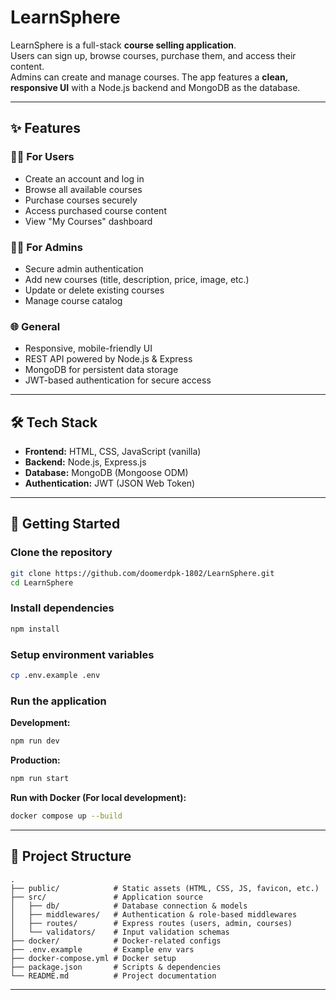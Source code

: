 # LearnSphere

LearnSphere is a full-stack **course selling application**.  
Users can sign up, browse courses, purchase them, and access their content.  
Admins can create and manage courses. The app features a **clean, responsive UI** with a Node.js backend and MongoDB as the database.

---

## ✨ Features

### 👩‍🎓 For Users

- Create an account and log in
- Browse all available courses
- Purchase courses securely
- Access purchased course content
- View "My Courses" dashboard

### 👨‍🏫 For Admins

- Secure admin authentication
- Add new courses (title, description, price, image, etc.)
- Update or delete existing courses
- Manage course catalog

### 🌐 General

- Responsive, mobile-friendly UI
- REST API powered by Node.js & Express
- MongoDB for persistent data storage
- JWT-based authentication for secure access

---

## 🛠️ Tech Stack

- **Frontend:** HTML, CSS, JavaScript (vanilla)
- **Backend:** Node.js, Express.js
- **Database:** MongoDB (Mongoose ODM)
- **Authentication:** JWT (JSON Web Token)

---

## 🚀 Getting Started

### Clone the repository

```bash
git clone https://github.com/doomerdpk-1802/LearnSphere.git
cd LearnSphere
```

### Install dependencies

```bash
npm install
```

### Setup environment variables

```bash
cp .env.example .env
```

### Run the application

**Development:**

```bash
npm run dev
```

**Production:**

```bash
npm run start
```

**Run with Docker (For local development):**

```bash
docker compose up --build
```

---

## 📁 Project Structure

```
.
├── public/            # Static assets (HTML, CSS, JS, favicon, etc.)
├── src/               # Application source
│   ├── db/            # Database connection & models
│   ├── middlewares/   # Authentication & role-based middlewares
│   ├── routes/        # Express routes (users, admin, courses)
│   └── validators/    # Input validation schemas
├── docker/            # Docker-related configs
├── .env.example       # Example env vars
├── docker-compose.yml # Docker setup
├── package.json       # Scripts & dependencies
└── README.md          # Project documentation
```

---
